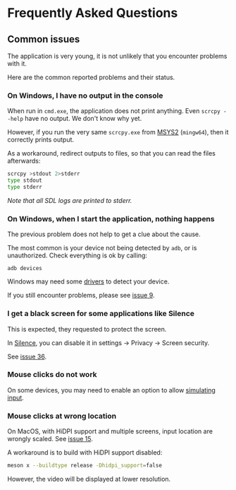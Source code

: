 # Frequently Asked Questions

## Common issues

The application is very young, it is not unlikely that you encounter problems
with it.

Here are the common reported problems and their status.

### On Windows, I have no output in the console

When run in `cmd.exe`, the application does not print anything. Even `scrcpy
--help` have no output. We don't know why yet.

However, if you run the very same `scrcpy.exe` from
[MSYS2](https://www.msys2.org/) (`mingw64`), then it correctly prints output.

As a workaround, redirect outputs to files, so that you can read the files
afterwards:

```bash
scrcpy >stdout 2>stderr
type stdout
type stderr
```

_Note that all SDL logs are printed to stderr._


### On Windows, when I start the application, nothing happens

The previous problem does not help to get a clue about the cause.

The most common is your device not being detected by `adb`, or is unauthorized.
Check everything is ok by calling:

    adb devices

Windows may need some [drivers] to detect your device.

[drivers]: https://developer.android.com/studio/run/oem-usb.html

If you still encounter problems, please see [issue 9].

[issue 9]: https://github.com/Genymobile/scrcpy/issues/9


### I get a black screen for some applications like Silence

This is expected, they requested to protect the screen.

In [Silence], you can disable it in settings → Privacy → Screen security.

[silence]: https://f-droid.org/en/packages/org.smssecure.smssecure/

See [issue 36].

[issue 36]: https://github.com/Genymobile/scrcpy/issues/36


### Mouse clicks do not work

On some devices, you may need to enable an option to allow [simulating input].

[simulating input]: https://github.com/Genymobile/scrcpy/issues/70#issuecomment-373286323


### Mouse clicks at wrong location

On MacOS, with HiDPI support and multiple screens, input location are wrongly
scaled. See [issue 15].

[issue 15]: https://github.com/Genymobile/scrcpy/issues/15

A workaround is to build with HiDPI support disabled:

```bash
meson x --buildtype release -Dhidpi_support=false
```

However, the video will be displayed at lower resolution.
